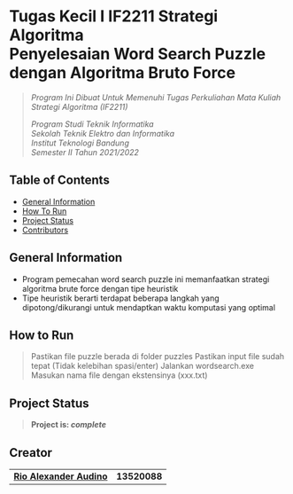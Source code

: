 # Tugas Kecil I IF2211 Strategi Algoritma <br/> Penyelesaian Word Search Puzzle dengan Algoritma Bruto Force
> _Program Ini Dibuat Untuk Memenuhi Tugas Perkuliahan Mata Kuliah Strategi Algoritma (IF2211)_ <br/>
>
> _Program Studi Teknik Informatika <br/>
> Sekolah Teknik Elektro dan Informatika <br/>
> Institut Teknologi Bandung <br/>
> Semester II Tahun 2021/2022 <br/>_

## Table of Contents
* [General Information](#general-information)
* [How To Run](#howtorun)
* [Project Status](#project-status)
* [Contributors](#contributors)

## General Information
- Program pemecahan word search puzzle ini memanfaatkan strategi algoritma brute force dengan tipe heuristik
- Tipe heuristik berarti terdapat beberapa langkah yang dipotong/dikurangi untuk mendaptkan waktu komputasi yang optimal

## How to Run
> Pastikan file puzzle berada di folder puzzles
> Pastikan input file sudah tepat (Tidak kelebihan spasi/enter)
> Jalankan wordsearch.exe
> Masukan nama file dengan ekstensinya (xxx.txt)

## Project Status
> **Project is: _complete_**

## Creator
<table>
    <tr>
      <td><a href="https://github.com/Audino723"><b>Rio Alexander Audino</b></a></td>
      <td><b>13520088</b></td>
    </tr>
</table>